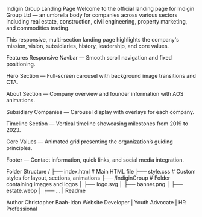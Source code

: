 Indigin Group Landing Page
Welcome to the official landing page for Indigin Group Ltd — an umbrella body for companies across various sectors including real estate, construction, civil engineering, property marketing, and commodities trading.

This responsive, multi-section landing page highlights the company's mission, vision, subsidiaries, history, leadership, and core values.

 Features
Responsive Navbar — Smooth scroll navigation and fixed positioning.

Hero Section — Full-screen carousel with background image transitions and CTA.

About Section — Company overview and founder information with AOS animations.

Subsidiary Companies — Carousel display with overlays for each company.

Timeline Section — Vertical timeline showcasing milestones from 2019 to 2023.

Core Values — Animated grid presenting the organization’s guiding principles.

Footer — Contact information, quick links, and social media integration.

Folder Structure
/
├── index.html             # Main HTML file
├── style.css              # Custom styles for layout, sections, animations
├── /IndiginGroup          # Folder containing images and logos
│   ├── logo.svg
│   ├── banner.png
│   ├── estate.webp
│   ├── ...
|   Readme



Author
Christopher Baah-Idan
Website Developer | Youth Advocate | HR Professional
